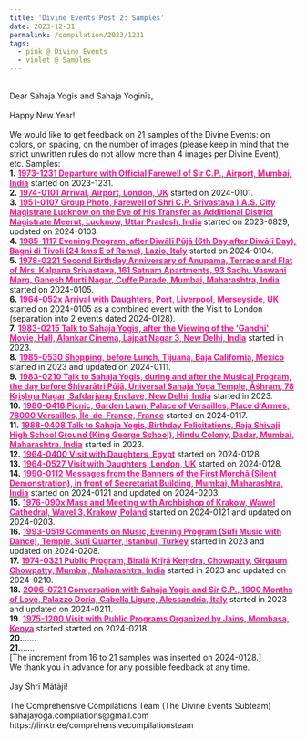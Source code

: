 ```yaml
---
title: 'Divine Events Post 2: Samples'
date: 2023-12-31
permalink: /compilation/2023/1231
tags:
  - pink @ Divine Events
  - violet @ Samples
---
```


<p>
<br>
Dear Sahaja Yogis and Sahaja Yoginīs,<br>
<br>
Happy New Year!<br>
<br>
We would like to get feedback on 21 samples of the Divine Events: on colors, on spacing, on the number of images (please keep in mind that the strict unwritten rules do not allow more than 4 images per Divine Event), etc.
Samples:<br>
<b>1.</b> <a href="https://seven-teams.github.io/events/1973-1231"> <font color="DeepPink"><b>1973-1231 Departure with Official Farewell of Sir C.P., Airport, Mumbai, India</b></font></a> started on 2023-1231.<br>
<b>2.</b> <a href="https://seven-teams.github.io/events/1974-0101"> <font color="DeepPink"><b>1974-0101 Arrival, Airport, London, UK</b></font></a> started on 2024-0101.<br>
<b>3.</b> <a href="https://seven-teams.github.io/events/1951-0107"> <font color="DeepPink"><b>1951-0107 Group Photo, Farewell of Shri C.P. Srivastava I.A.S. City Magistrate Lucknow on the Eve of His Transfer as Additional District Magistrate Meerut, Lucknow, Uttar Pradesh, India</b></font></a> started on 2023-0829, updated on 2024-0103.<br>
<b>4.</b> <a href="https://seven-teams.github.io/events/1985-1117-b"> <font color="DeepPink"><b>1985-1117 Evening Program, after Diwālī Pūjā (6th Day after Diwālī Day), Bagni di Tivoli (24 kms E of Rome), Lazio, Italy</b></font></a> started on 2024-0104.<br>
<b>5.</b> <a href="https://seven-teams.github.io/events/1978-0221"> <font color="DeepPink"><b>1978-0221 Second Birthday Anniversary of Anupama, Terrace and Flat of Mrs. Kalpana Srivastava, 161 Satnam Apartments, 93 Sadhu Vaswani Marg, Ganesh Murti Nagar, Cuffe Parade, Mumbai, Maharashtra, India</b></font></a> started on 2024-0105.<br>
<b>6.</b> <a href="https://seven-teams.github.io/events/1964-0526-052x"> <font color="DeepPink"><b>1964-052x Arrival with Daughters, Port, Liverpool, Merseyside, UK</b></font></a> started on 2024-0105 as a combined event with the Visit to London (separation into 2 events dated 2024-0128).<br>
<b>7.</b> <a href="https://seven-teams.github.io/events/1983-0215"> <font color="DeepPink"><b>1983-0215 Talk to Sahaja Yogis, after the Viewing of the 'Gandhi' Movie, Hall, Alankar Cinema, Lajpat Nagar 3, New Delhi, India</b></font></a> started in 2023.<br>
<b>8.</b> <a href="https://seven-teams.github.io/events/1985-0530-a"> <font color="DeepPink"><b>1985-0530 Shopping, before Lunch, Tijuana, Baja California, Mexico</b></font></a> started in 2023 and updated on 2024-0111.<br>
<b>9.</b> <a href="https://seven-teams.github.io/events/1983-0210-b"> <font color="DeepPink"><b>1983-0210 Talk to Sahaja Yogis, during and after the Musical Program, the day before Śhivarātri Pūjā, Universal Sahaja Yoga Temple, Āśhram, 78 Kṛiṣhṇa Nagar, Safdarjung Enclave, New Delhi, India</b></font></a> started in 2023.<br>
<b>10.</b> <a href="https://seven-teams.github.io/events/1980-0418-a"> <font color="DeepPink"><b>1980-0418 Picnic, Garden Lawn, Palace of Versailles, Place d'Armes, 78000 Versailles, Île-de-France, France</b></font></a> started on 2024-0117.<br>
<b>11.</b> <a href="https://seven-teams.github.io/events/1988-0408"> <font color="DeepPink"><b>1988-0408 Talk to Sahaja Yogis, Birthday Felicitations, Raja Shivaji High School Ground (King George School), Hindu Colony, Dadar, Mumbai, Maharashtra, India</b></font></a> started in 2023.<br>
<b>12.</b> <a href="https://seven-teams.github.io/events/1964-0420-0400"> <font color="DeepPink"><b>1964-0400 Visit with Daughters, Egypt</b></font></a> started on 2024-0128.<br>
<b>13.</b> <a href="https://seven-teams.github.io/events/1964-0527"> <font color="DeepPink"><b>1964-0527 Visit with Daughters, London, UK</b></font></a> started on 2024-0128.<br>
<b>14.</b> <a href="https://seven-teams.github.io/events/1990-0112-a"> <font color="DeepPink"><b>1990-0112 Messages from the Banners of the First Morchā (Silent Demonstration), in front of Secretariat Building, Mumbai, Maharashtra, India</b></font></a> started on 2024-0121 and updated on 2024-0203.<br>
<b>15.</b> <a href="https://seven-teams.github.io/events/1976-0901-090x"> <font color="DeepPink"><b>1976-090x Mass and Meeting with Archbishop of Krakow, Wawel Cathedral, Wavel 3, Krakow, Poland</b></font></a> started on 2024-0121 and updated on 2024-0203.<br>
<b>16.</b> <a href="https://seven-teams.github.io/events/1993-0519"> <font color="DeepPink"><b>1993-0519 Comments on Music, Evening Program (Sufi Music with Dance), Temple, Sufi Quarter, Istanbul, Turkey</b></font></a> started in 2023 and updated on 2024-0208.<br>
<b>17.</b> <a href="https://seven-teams.github.io/events/1974-0321"> <font color="DeepPink"><b>1974-0321 Public Program, Biralā Krīṛā Keṃdra, Chowpatty, Girgaum Chowpatty, Mumbai, Maharashtra, India</b></font></a> started in 2023 and updated on 2024-0210.<br>
<b>18.</b> <a href="https://seven-teams.github.io/events/2006-0721"> <font color="DeepPink"><b>2006-0721 Conversation with Sahaja Yogis and Sir C.P., 1000 Months of Love, Palazzo Doria, Cabella Ligure, Alessandria, Italy</b></font></a> started in 2023 and updated on 2024-0211.<br>
<b>19.</b> <a href="https://seven-teams.github.io/events/1975-1201-1200"> <font color="DeepPink"><b>1975-1200 Visit with Public Programs Organized by Jains, Mombasa, Kenya</b></font></a> started started on 2024-0218.<br>
<b>20.</b>......<br>
<b>21.</b>......<br>
[The increment from 16 to 21 samples was inserted on 2024-0128.]<br>
We thank you in advance for any possible feedback at any time.<br>
<br>
Jay Śhrī Mātājī!<br>
<br>
The Comprehensive Compilations Team (The Divine Events Subteam)<br>
sahajayoga.compilations@gmail.com<br>
https://linktr.ee/comprehensivecompilationsteam<br>
</p>